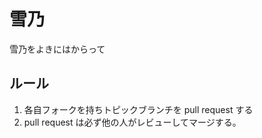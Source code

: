 雪乃
====

雪乃をよきにはからって

## ルール

1. 各自フォークを持ちトピックブランチを pull request する
2. pull request は必ず他の人がレビューしてマージする。


